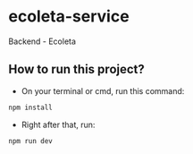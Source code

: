 # ecoleta-service
Backend - Ecoleta

## How to run this project?

- On your terminal or cmd, run this command:
```bash
npm install
```

- Right after that, run:

```bash
npm run dev
```
